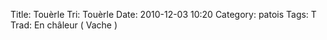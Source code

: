 Title: Touèrle
Tri: Touèrle
Date: 2010-12-03 10:20
Category: patois
Tags: T
Trad: En châleur ( Vache )
